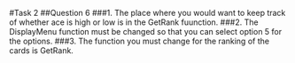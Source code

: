 #Task 2
##Question 6
###1.
The place where you would want to keep track of whether ace is high or low is in the GetRank fuunction.
###2.
The DisplayMenu function must be changed so that you can select option 5 for the options.
###3.
The function you must change for the ranking of the cards is GetRank.